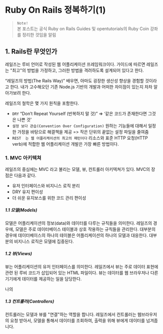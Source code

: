 # Ruby On Rails 정복하기(1)
> `Note!`  
> 본 포스트는 공식 Ruby on Rails Guides 및 opentutorials의 Ruby Coin 강좌를 정리한 것임을 알림

## 1. Rails란 무엇인가
레일즈는 루비 언어로 작성된 웹 어플리케이션 프레임워크이다.  가이드에 따르면 레일즈는 "최고"의 방법을 가정하고, 그러한 방법을 격려하도록 설계되어 있다고 한다. 

“레일즈의 방법(The Rails Way)” 배우면, 아마도 굉장한 생산성 향상을 경험할 것이라고 한다. 내가 고수해오던 기존 Node.js 기반의 개발과 어떠한 차이점이 있는지 차차 알아가보려 한다.

레일즈의 철학은 몇 가지 원칙을 포함한다.

-   `DRY`  “Don’t Repeat Yourself (반복하지 말 것)” => ‘같은 코드가 존재한다면 그것은 나쁜 것’
-   `설정 보다 관습(Convention Over Configuration)` 원하는 기능들에 대해서 일정한 가정을 바탕으로 해결책을 제공 => 작은 단위의 끝없는 설정 파일을 줄여줌
-   `REST  는 웹 어플리케이션의 최고의 패턴이다` 리소스와 표준  HTTP  요청(HTTP  verb)에 적합한 웹 어플리케이션 개발은 가장 빠른 방법이다.


### 1. MVC  아키텍쳐
레일즈의 중심에는  MVC  라고 불리는 모델, 뷰, 컨트롤러 아키텍쳐가 있다. MVC의 장점은 다음과 같다.

-   유저 인터페이스와 비지니스 로직 분리
-   DRY  유지 편이성
-   더 쉬운 유지보스를 위한 코드 관리 편이성

##### 1.1 모델(Models)
모델은 어플리케이션의 정보(data)와 데이터를 다루는 규칙들을 의미한다. 레일즈의 경우에, 모델은 주로 데이터베이스 테이블과 상호 작용하는 규칙들을 관리한다. 대부분의 경우에 데이터베이스의 하나의 테이블은 어플리케이션의 하나의 모델과 대응한다. 대부분의 비지니스 로직은 모델에 집중된다.

##### 1.2 뷰(Views)
뷰는 어플리케이션의 유저 인터페이스를 의미한다. 레일즈에서 뷰는 주로 데이터 표현에 관련 된 루비 코드가 삽입되어 있는  HTML  파일이다. 뷰는 데이터를 웹 브라우저나 다른 기기에게 데이터를 제공하는 일을 담당한다.

나의 

##### 1.3 컨트롤러(Controllers)
컨트롤러는 모델과 뷰를 "연결"하는 역할을 합니다. 레일즈에서 컨트롤러는 웹브라우저의 요청 받아서, 모델을 통해서 데이터를 조회하여, 출력을 위해 뷰에게 데이터를 넘겨줍니다.
<!--stackedit_data:
eyJoaXN0b3J5IjpbMzE5OTM3MDQ5LC04MjMyMzkyMjhdfQ==
-->